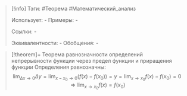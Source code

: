 > [!info]
> Тэги: #Теорема #Математический_анализ   
> 
> Использует: *-*
> Примеры: *-*
> 
> Ссылки: *-*
> 
> Эквивалентности: *-*
> Обобщения: *-*

> [!theorem]+ Теорема равнозначности определений непрерывности функции через предел функции и приращения функции
> Определения равнозначны:
> $$\displaystyle{\lim_{\Delta x \to 0} \Delta y = \lim_{x - x_0 \to 0} \Big(f(x) - f(x_0)\Big) = y = \lim_{x \to x_0} f(x) - f(x_0) = 0 \Rightarrow \lim_{x \to x_0} f(x) = f(x_0)}$$
